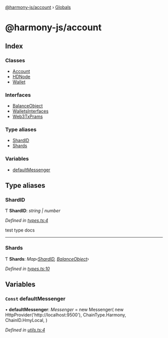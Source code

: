 [@harmony-js/account](README.md) › [Globals](globals.md)

# @harmony-js/account

## Index

### Classes

* [Account](classes/account.md)
* [HDNode](classes/hdnode.md)
* [Wallet](classes/wallet.md)

### Interfaces

* [BalanceObject](interfaces/balanceobject.md)
* [WalletsInterfaces](interfaces/walletsinterfaces.md)
* [Web3TxPrams](interfaces/web3txprams.md)

### Type aliases

* [ShardID](globals.md#shardid)
* [Shards](globals.md#shards)

### Variables

* [defaultMessenger](globals.md#const-defaultmessenger)

## Type aliases

###  ShardID

Ƭ **ShardID**: *string | number*

*Defined in [types.ts:4](https://github.com/FireStack-Lab/Harmony-sdk-core/blob/1e63f5a/packages/harmony-account/src/types.ts#L4)*

test type docs

___

###  Shards

Ƭ **Shards**: *Map‹[ShardID](globals.md#shardid), [BalanceObject](interfaces/balanceobject.md)›*

*Defined in [types.ts:10](https://github.com/FireStack-Lab/Harmony-sdk-core/blob/1e63f5a/packages/harmony-account/src/types.ts#L10)*

## Variables

### `Const` defaultMessenger

• **defaultMessenger**: *Messenger* =  new Messenger(
  new HttpProvider('http://localhost:9500'),
  ChainType.Harmony,
  ChainID.HmyLocal,
)

*Defined in [utils.ts:4](https://github.com/FireStack-Lab/Harmony-sdk-core/blob/1e63f5a/packages/harmony-account/src/utils.ts#L4)*
